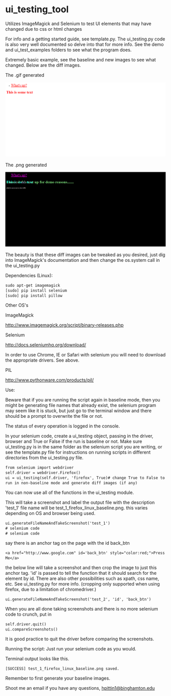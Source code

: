 ui_testing_tool
===============

Utilizes ImageMagick and Selenium to test UI elements that may have changed due to css or html changes

For info and a getting started guide, see template.py. The ui_testing.py code is also very well documented so delve into that for more info. See the demo and ui_test_examples folders to see what the program does.

Extremely basic example, see the baseline and new images to see what changed. Below are the diff images.

The .gif generated

![ui_testing_gif](https://raw.githubusercontent.com/hmgoalie35/ui_testing_tool/master/ui_testing_examples/chrome/diff/whats_up_link_chrome_windows_0_diff.gif)

The .png generated

![ui_testing_png](https://raw.githubusercontent.com/hmgoalie35/ui_testing_tool/master/ui_testing_examples/chrome/diff/whats_up_link_chrome_windows_0_diff.png)

The beauty is that these diff images can be tweaked as you desired, just dig into ImageMagick's documentation and then change the os.system call in the ui_testing.py

Dependencies (Linux):

```
sudo apt-get imagemagick
[sudo] pip install selenium
[sudo] pip install pillow
```

Other OS's 

ImageMagick

http://www.imagemagick.org/script/binary-releases.php

Selenium

http://docs.seleniumhq.org/download/

In order to use Chrome, IE or Safari with selenium you will need to download the appropriate drivers. See above.

PIL

http://www.pythonware.com/products/pil/

Use:

Beware that if you are running the script again in baseline mode, then you might be generating file names that already exist, the selenium program may seem like it is stuck, but just go to the terminal window and there should be a prompt to overwrite the file or not.

The status of every operation is logged in the console.

In your selenium code, create a ui_testing object, passing in the driver, browser and True or False if the run is baseline or not. Make sure ui_testing.py is in the same folder as the selenium script you are writing, or see the template.py file for instructions on running scripts in different directories from the ui_testing.py file.
```
from selenium import webdriver
self.driver = webdriver.Firefox()
ui = ui_testing(self.driver, 'firefox', True)# change True to False to run in non-baseline mode and generate diff images (if any)
```
You can now use all of the functions in the ui_testing module.

This will take a screenshot and label the output file with the description 'test_1' file name will be test_1_firefox_linux_baseline.png. this varies depending on OS and browser being used.

```
ui.generateFileNameAndTakeScreenshot('test_1')
# selenium code
# selenium code
```

say there is an anchor tag on the page with the id back_btn

```
<a href="http://www.google.com" id='back_btn' style="color:red;">Press Me</a>
```
the below line will take a screenshot and then crop the image to just this anchor tag.
'id' is passed to tell the function that it should search for the element by id. There are also other possibilities such as xpath, css name, etc. See ui_testing.py for more info. (cropping only supported when using firefox, due to a limitation of chromedriver.)
```
ui.generateFileNameAndTakeScreenshot('test_2', 'id', 'back_btn')

```
When you are all done taking screenshots and there is no more selenium code to crunch, put in
```
self.driver.quit()
ui.compareScreenshots()
```
It is good practice to quit the driver before comparing the screenshots.

Running the script:
Just run your selenium code as you would.

Terminal output looks like this.

```
[SUCCESS] test_1_firefox_linux_baseline.png saved.
```

Remember to first generate your baseline images.

Shoot me an email if you have any questions, hpittin1@binghamton.edu
